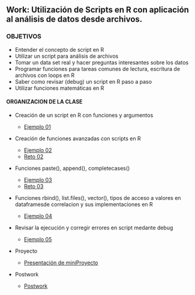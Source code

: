 ## Work: Utilización de Scripts en R con aplicación al análisis de datos desde archivos.

### OBJETIVOS 

- Entender el concepto de script en R
- Utilizar un script para análisis de archivos
- Tomar un data set real y hacer preguntas interesantes sobre los datos
- Programar funciones para tareas comunes de lectura, escritura  de archivos con loops en R
- Saber como revisar (debug) un script en R paso a paso
- Utilizar funciones matemáticas en R 

#### ORGANIZACION DE LA CLASE 

- Creación de un script en R con funciones y argumentos 
	- [Ejemplo 01](Ejemplo-01)

- Creación de funciones avanzadas con scripts en R
	- [Ejemplo 02](Ejemplo-02)
	- [Reto 02](Reto-02)

- Funciones paste(), append(), completecases()
	- [Ejemplo 03](Ejemplo-03)
	- [Reto 03](Reto-03)

- Funciones rbind(), list.files(), vector(), tipos de acceso a valores en dataframesde correlacion y sus implementaciones en R
	- [Ejemplo 04](Ejemplo-04)

- Revisar la ejecución y corregir errores en script medante debug
	- [Ejemplo 05](Ejemplo-05)

- Proyecto
	- [Presentación de miniProyecto](Proyecto)
- Postwork
	- [Postwork](Postwork)
